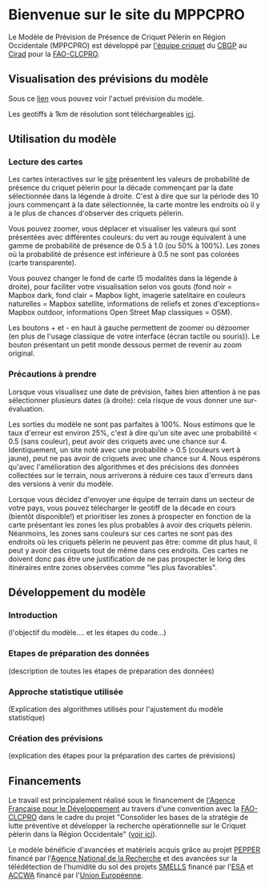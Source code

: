 # Bienvenue sur le site du MPPCPRO

Le Modèle de Prévision de Présence de Criquet Pèlerin en Région Occidentale (MPPCPRO) est développé par [l'équipe criquet](https://locustcirad.wordpress.com/) du [CBGP](https://www6.montpellier.inrae.fr/cbgp) au [Cirad](https://www.cirad.fr/) pour la [FAO-CLCPRO](https://www.fao.org/clcpro/fr/).

## Visualisation des prévisions du modèle

Sous ce [lien](https://pioucyril.github.io/mppcpro/forecast.html) vous pouvez voir l'actuel prévision du modèle. 

Les geotiffs à 1km de résolution sont téléchargeables [ici](https://github.com/pioucyril/mppcpro/tree/main/img).

## Utilisation du modèle

### Lecture des cartes

Les cartes interactives sur le [site](https://pioucyril.github.io/mppcpro/forecast.html) présentent les valeurs de probabilité de présence du criquet pèlerin pour la décade commençant par la date sélectionnée dans la légende à droite. C'est à dire que sur la période des 10 jours commençant à la date sélectionnée, la carte montre les endroits où il y a le plus de chances d'observer des criquets pèlerin.

Vous pouvez zoomer, vous déplacer et visualiser les valeurs qui sont présentées avec différentes couleurs: du vert au rouge équivalent à une gamme de probabilité de présence de 0.5 à 1.0 (ou 50% à 100%). Les zones où la probabilité de présence est inférieure à 0.5 ne sont pas colorées (carte transparente).

Vous pouvez changer le fond de carte (5 modalités dans la légende à droite), pour faciliter votre visualisation selon vos gouts (fond noir = Mapbox dark, fond clair = Mapbox light, imagerie satelitaire en couleurs naturelles = Mapbox satellite, informations de reliefs et zones d'exceptions= Mapbox outdoor, informations Open Street Map classiques = OSM).

Les boutons + et - en haut à gauche permettent de zoomer ou dézoomer (en plus de l'usage classique de votre interface (écran tactile ou souris)). Le bouton présentant un petit monde dessous permet de revenir au zoom original.

### Précautions à prendre

Lorsque vous visualisez une date de prévision, faites bien attention à ne pas sélectionner plusieurs dates (à droite): cela risque de vous donner une sur-évaluation.

Les sorties du modèle ne sont pas parfaites à 100%. Nous estimons que le taux d'erreur est environ 25%, c'est à dire qu'un site avec une probabilité < 0.5 (sans couleur), peut avoir des criquets avec une chance sur 4. Identiquement, un site noté avec une probabilité > 0.5 (couleurs vert à jaune), peut ne pas avoir de criquets avec une chance sur 4. Nous espérons qu'avec l'amélioration des algorithmes et des précisions des données collectées sur le terrain, nous arriverons à réduire ces taux d'erreurs dans des versions à venir du modèle.

Lorsque vous décidez d'envoyer une équipe de terrain dans un secteur de votre pays, vous pouvez télécharger le geotiff de la décade en cours (bientôt disponible!) et prioritiser les zones à prospecter en fonction de la carte présentant les zones les plus probables à avoir des criquets pèlerin. Néanmoins, les zones sans couleurs sur ces cartes ne sont pas des endroits où les criquets pèlerin ne peuvent pas être: comme dit plus haut, il peut y avoir des criquets tout de même dans ces endroits. Ces cartes ne doivent donc pas être une justification de ne pas prospecter le long des itinéraires entre zones observées comme "les plus favorables".

## Développement du modèle

### Introduction

(l'objectif du modèle.... et les étapes du code...)

### Etapes de préparation des données

(description de toutes les étapes de préparation des données)

### Approche statistique utilisée

(Explication des algorithmes utilisés pour l'ajustement du modèle statistique)

### Création des prévisions

(explication des étapes pour la préparation des cartes de prévisions)


## Financements

Le travail est principalement réalisé sous le financement de [l'Agence Française pour le Développement](https://www.afd.fr/fr) au travers d'une convention avec la [FAO-CLCPRO](https://www.fao.org/clcpro/fr/) dans le cadre du projet "Consolider les bases de la stratégie de lutte préventive et développer la recherche opérationnelle sur le Criquet pèlerin dans la Région Occidentale" ([voir ici](https://www.fao.org/clcpro/nouvelles/detail/fr/c/1505612/)).

Le modèle bénéficie d'avancées et matériels acquis grâce au projet [PEPPER](https://anrpepper.github.io/) financé par l'[Agence National de la Recherche](http://www.agence-nationale-recherche.fr/en/) et des avancées sur la télédétection de l'humidité du sol des projets [SMELLS](http://smells.isardsat.com/) financé par l'[ESA](https://www.esa.int/) et [ACCWA](https://accwa.isardsat.space/) financé par l'[Union Européenne](https://marie-sklodowska-curie-actions.ec.europa.eu/).

